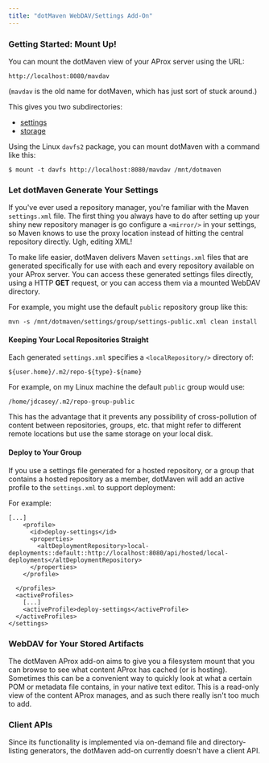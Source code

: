 ```yaml
---
title: "dotMaven WebDAV/Settings Add-On"
---
```


### Getting Started: Mount Up!

You can mount the dotMaven view of your AProx server using the URL:

    http://localhost:8080/mavdav

(`mavdav` is the old name for dotMaven, which has just sort of stuck around.)

This gives you two subdirectories:

* [settings](#settings)
* [storage](#storage)

Using the Linux `davfs2` package, you can mount dotMaven with a command like this:

    $ mount -t davfs http://localhost:8080/mavdav /mnt/dotmaven

<a name="settings"></a>

### Let dotMaven Generate Your Settings

If you've ever used a repository manager, you're familiar with the Maven `settings.xml` file. The first thing you always have to do after setting up your shiny new repository manager is go configure a `<mirror/>` in your settings, so Maven knows to use the proxy location instead of hitting the central repository directly. Ugh, editing XML!

To make life easier, dotMaven delivers Maven `settings.xml` files that are generated specifically for use with each and every repository available on your AProx server. You can access these generated settings files directly, using a HTTP **GET** request, or you can access them via a mounted WebDAV directory. 

For example, you might use the default `public` repository group like this:

    mvn -s /mnt/dotmaven/settings/group/settings-public.xml clean install

#### Keeping Your Local Repositories Straight

Each generated `settings.xml` specifies a `<localRepository/>` directory of:

    ${user.home}/.m2/repo-${type}-${name}

For example, on my Linux machine the default `public` group would use:

    /home/jdcasey/.m2/repo-group-public

This has the advantage that it prevents any possibility of cross-pollution of content between repositories, groups, etc. that might refer to different remote locations but use the same storage on your local disk.

#### Deploy to Your Group

If you use a settings file generated for a hosted repository, or a group that contains a hosted repository as a member, dotMaven will add an active profile to the `settings.xml` to support deployment:

For example:

    [...]
        <profile>
          <id>deploy-settings</id>
          <properties>
            <altDeploymentRepository>local-deployments::default::http://localhost:8080/api/hosted/local-deployments</altDeploymentRepository>
          </properties>
        </profile>

      </profiles>
      <activeProfiles>
        [...]
        <activeProfile>deploy-settings</activeProfile>
      </activeProfiles>
    </settings>

<a name="storage"></a>

### WebDAV for Your Stored Artifacts

The dotMaven AProx add-on aims to give you a filesystem mount that you can browse to see what content AProx has cached (or is hosting). Sometimes this can be a convenient way to quickly look at what a certain POM or metadata file contains, in your native text editor. This is a read-only view of the content AProx manages, and as such there really isn't too much to add.

### Client APIs

Since its functionality is implemented via on-demand file and directory-listing generators, the dotMaven add-on currently doesn't have a client API.



